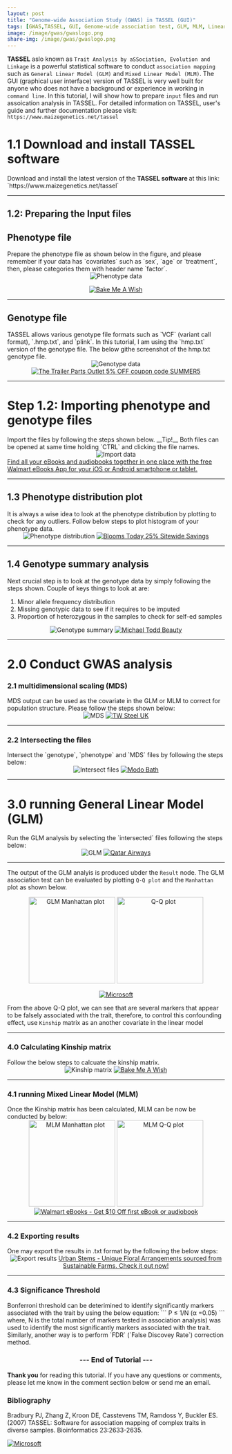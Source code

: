 ```yaml
---
layout: post
title: "Genome-wide Association Study (GWAS) in TASSEL (GUI)"
tags: [GWAS,TASSEL, GUI, Genome-wide association test, GLM, MLM, Linear model]
image: /image/gwas/gwaslogo.png
share-img: /image/gwas/gwaslogo.png
---
```


__TASSEL__ aslo known as `Trait Analysis by aSSociation, Evolution and Linkage` is a powerful statistical software to conduct `association mapping` such as `General Linear Model (GLM)` and `Mixed Linear Model (MLM)`. The GUI (graphical user interface) version of TASSEL is very well built for anyone who does not have a background or experience in working in `command line`. In this tutorial, I will show how to prepare `input` files and run assoication analysis in TASSEL. For detailed information on TASSEL, user's guide and further documentation please visit: 
`https://www.maizegenetics.net/tassel`

<h1>1.1 Download and install TASSEL software </h1>
Download and install the latest version of the <strong> TASSEL software </strong> at this link:
`https://www.maizegenetics.net/tassel`

<hr>

<h2>1.2: Preparing the Input files </h2>
<h2> Phenotype  file</h2>
Prepare the phenotype file as shown below in the figure, and please remember if your data has `covariates` such as `sex`, `age` or `treatment`, then, please categories them with header name `factor`.

<center><img src="/image/gwas/pheno.png" alt="Phenotype data">

<a href="https://click.linksynergy.com/fs-bin/click?id=876kEArXFCo&offerid=320088.10000211&type=4&subid=0" rel="nofollow"><IMG alt="Bake Me  A Wish" border="0" src="https://www.bakemeawish.com/banner/Newsletter/febaff/rainbow_728x90.jpg"></a><IMG border="0" width="1" height="1" src="https://ad.linksynergy.com/fs-bin/show?id=876kEArXFCo&bids=320088.10000211&type=4&subid=0"></center>

<hr>

<h2> Genotype file</h2>
TASSEL allows various genotype file formats such as `VCF` (variant call format), `.hmp.txt`, and `plink`. In this tutorial, I am using the `hmp.txt` version of the genotype file. The below githe screenshot of the hmp.txt genotype file. 

<center><img src="/image/gwas/geno.JPG" alt="Genotype data">
<a href="https://click.linksynergy.com/fs-bin/click?id=iVSc/qZ7CV4&offerid=595115.98&subid=0&type=4" rel="nofollow"><IMG border="0"   alt="The Trailer Parts Outlet 5% OFF coupon code SUMMER5" src="https://ad.linksynergy.com/fs-bin/show?id=iVSc/qZ7CV4&bids=595115.98&subid=0&type=4&gridnum=16"></a></center>
<hr>

<h1> Step 1.2: Importing phenotype and genotype files </h1>
Import the files by following the steps shown below.
__Tip!__ Both files can be opened at same time holding `CTRL` and clicking the file names. 

<center><img src="/image/gwas/importfiles.gif" alt="Import data"></center>
<a href="https://click.linksynergy.com/fs-bin/click?id=876kEArXFCo&offerid=635768.1456&type=3&subid=0" rel="nofollow">Find all your eBooks and audiobooks together in one place with the free Walmart eBooks App for your iOS or Android smartphone or tablet.</a><img border="0" width="1" alt="" height="1" src="https://ad.linksynergy.com/fs-bin/show?id=876kEArXFCo&bids=635768.1456&type=3&subid=0" >
<hr>

<h2> 1.3 Phenotype distribution plot</h2>
It is always a wise idea to look at the phenotype distribution by plotting to check for any outliers. Follow below steps to plot histogram of your phenotype data.

<center><img src="/image/gwas/phenoplot.gif" alt="Phenotype distribution">
<a href="https://click.linksynergy.com/fs-bin/click?id=iVSc/qZ7CV4&offerid=663779.16&subid=0&type=4" rel="nofollow"><IMG border="0"   alt="Blooms Today 25% Sitewide Savings" src="https://ad.linksynergy.com/fs-bin/show?id=iVSc/qZ7CV4&bids=663779.16&subid=0&type=4&gridnum=16"></a></center>
<hr>

<h2> 1.4 Genotype summary analysis </h2>
Next crucial step is to look at the genotype data by simply following the steps shown.
Couple of keys things to look at are:
<ol>
  <li>Minor allele frequency distribution </li>
  <li>Missing genotypic data to see if it requires to be imputed </li>
  <li>Proportion of heterozygous in the samples to check for self-ed samples </li>
</ol>

<center><img src="/image/gwas/genosummary.gif" alt="Genotype summary">
<a href="https://click.linksynergy.com/fs-bin/click?id=iVSc/qZ7CV4&offerid=662137.18&subid=0&type=4" rel="nofollow"><IMG border="0"   alt="Michael Todd Beauty" src="https://ad.linksynergy.com/fs-bin/show?id=iVSc/qZ7CV4&bids=662137.18&subid=0&type=4&gridnum=1"></a></center>
<hr>

  
<h1> 2.0 Conduct GWAS analysis </h1>

<h3> 2.1 multidimensional scaling (MDS) </h3>
MDS output can be used as the covariate in the GLM or MLM to correct for population structure.
Please follow the steps shown below:

<center><img src="/image/gwas/mds.gif" alt="MDS">
<a href="https://click.linksynergy.com/fs-bin/click?id=876kEArXFCo&offerid=675514.47&subid=0&type=4" rel="nofollow"><IMG border="0"   alt="TW Steel UK" src="https://ad.linksynergy.com/fs-bin/show?id=876kEArXFCo&bids=675514.47&subid=0&type=4&gridnum=16"></a>
</center>
  
<hr>

<h3> 2.2 Intersecting the files </h3>
Intersect the `genotype`, `phenotype` and `MDS` files by following the steps below:

<center><img src="/image/gwas/intersect.gif" alt="Intersect files">
<a href="https://click.linksynergy.com/fs-bin/click?id=iVSc/qZ7CV4&offerid=624023.18&subid=0&type=4" rel="nofollow"><IMG border="0"   alt="Modo Bath" src="https://ad.linksynergy.com/fs-bin/show?id=iVSc/qZ7CV4&bids=624023.18&subid=0&type=4&gridnum=0"></a>
</center>

<hr>

<h1> 3.0 running General Linear Model (GLM) </h1>
Run the GLM analysis by selecting the `intersected` files following the steps below:

<center><img src="/image/gwas/glm.gif" alt="GLM">
<a href="https://click.linksynergy.com/fs-bin/click?id=876kEArXFCo&offerid=551783.14&subid=0&type=4" rel="nofollow"><IMG border="0"   alt="Qatar Airways" src="https://ad.linksynergy.com/fs-bin/show?id=876kEArXFCo&bids=551783.14&subid=0&type=4&gridnum=16"></a></center>
<hr>

The output of the GLM analyis is produced ubder the `Result` node. The GLM association test can be evaluated by plotting `Q-Q plot` and the `Manhattan` plot as shown below. 

<center>
<img src="/image/gwas/manhattan.png" width="auto" height="200" alt="GLM Manhattan plot">
<img src="/image/gwas/qqplot.png" width="auto" height="200" alt="Q-Q plot">

<a href="https://click.linksynergy.com/fs-bin/click?id=876kEArXFCo&offerid=659193.10001160&subid=0&type=4" rel="nofollow"><IMG border="0"   alt="Microsoft" src="https://ad.linksynergy.com/fs-bin/show?id=876kEArXFCo&bids=659193.10001160&subid=0&type=4&gridnum=0"></a>
</center>

From the above Q-Q plot, we can see that are several markers that appear to be falsely associated with the trait, therefore, to control this confounding effect, use `Kinship` matrix as an another covariate in the linear model

<hr>

<h3> 4.0 Calculating Kinship matrix </h3>
Follow the below steps to calcuate the kinship matrix.

<center><img src="/image/gwas/kinship.gif"  alt="Kinship matrix">
<a href="https://click.linksynergy.com/fs-bin/click?id=876kEArXFCo&offerid=320088.10000210&type=4&subid=0" rel="nofollow"><IMG alt="Bake Me  A Wish" border="0" src="https://www.bakemeawish.com/banner/Newsletter/febaff/jumbobday_728x90.jpg"></a><IMG border="0" width="1" height="1" src="https://ad.linksynergy.com/fs-bin/show?id=876kEArXFCo&bids=320088.10000210&type=4&subid=0">
</center>
<hr>

<h3> 4.1 running Mixed Linear Model (MLM)  </h3>
Once the Kinship matrix has been calculated, MLM can be now be conducted by below:

<center>
<img src="/image/gwas/manhattanMlm.png" width="auto" height="200" alt="MLM Manhattan plot">
<img src="/image/gwas/qqmlm.png" width="auto" height="200" alt="MLM Q-Q plot">
<a href="https://click.linksynergy.com/fs-bin/click?id=876kEArXFCo&offerid=635768.403&subid=0&type=4" rel="nofollow"><IMG border="0"   alt="Walmart eBooks - Get $10 Off first eBook or audiobook" src="https://ad.linksynergy.com/fs-bin/show?id=876kEArXFCo&bids=635768.403&subid=0&type=4&gridnum=16"></a>                                                                          
</center>

<hr>

<h3> 4.2 Exporting results  </h3>
One may export the results in .txt format by the following the below steps:

<center><img src="/image/gwas/export.gif"  alt="Export results">
<a href="https://click.linksynergy.com/fs-bin/click?id=876kEArXFCo&offerid=666413.7&type=3&subid=0" rel="nofollow">Urban Stems - Unique Floral Arrangements sourced from Sustainable Farms. Check it out now!</a><img border="0" width="1" alt="" height="1" src="https://ad.linksynergy.com/fs-bin/show?id=876kEArXFCo&bids=666413.7&type=3&subid=0" >
<hr>
</center>

<h3> 4.3 Significance Threshold  </h3>
Bonferroni threshold can be deterimined to identify significantly markers associated with the trait  by using the below equation:
```
P ≤ 1/N (α =0.05)
```
where, N is the total number of markers tested in association analysis) was used to identify the most significantly markers associated with the trait. Similarly, another way is to perform `FDR` (`False Discovey Rate`) correction method.
  
<center><h3> --- End of Tutorial --- </h3></center>


__Thank you__ for reading this tutorial. If you have any questions or comments, please let me know in the comment section below or send me an email. 


<h3> Bibliography </h3>
<p>
Bradbury PJ, Zhang Z, Kroon DE, Casstevens TM, Ramdoss Y, Buckler ES. (2007) TASSEL: Software for association mapping of complex traits in diverse samples. Bioinformatics 23:2633-2635.
</p>

<a href="https://click.linksynergy.com/fs-bin/click?id=876kEArXFCo&offerid=659193.10001503&subid=0&type=4" rel="nofollow"><IMG border="0"   alt="Microsoft" src="https://ad.linksynergy.com/fs-bin/show?id=876kEArXFCo&bids=659193.10001503&subid=0&type=4&gridnum=0"></a>


<!-- Global site tag (gtag.js) - Google Analytics -->
<script async src="https://www.googletagmanager.com/gtag/js?id=UA-123359651-1"></script>
<script>
  window.dataLayer = window.dataLayer || [];
  function gtag(){dataLayer.push(arguments);}
  gtag('js', new Date());
  gtag('config', 'UA-123359651-1');
</script>

<script async src="//pagead2.googlesyndication.com/pagead/js/adsbygoogle.js"></script>
<script>
  (adsbygoogle = window.adsbygoogle || []).push({
    google_ad_client: "ca-pub-5126027065024936",
    enable_page_level_ads: true
  });
</script>

